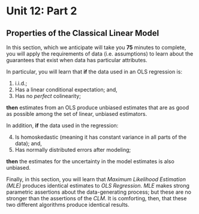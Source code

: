 # Unit 12: Part 2
## Properties of the Classical Linear Model 

In this section, which we anticipate will take you **75** minutes to complete, you will apply the requirements of data (i.e. assumptions) to learn about the guarantees that exist when data has particular attributes. 

In particular, you will learn that **if** the data used in an OLS regression is: 

1. i.i.d.; 
2. Has a linear conditional expectation; and, 
3. Has no *perfect* colinearity; 

**then** estimates from an OLS produce unbiased estimates that are as good as possible among the set of linear, unbiased estimators. 

In addition, **if** the data used in the regression: 

4. Is homoskedastic (meaning it has constant variance in all parts of the data); and, 
5. Has normally distributed errors after modeling; 

**then** the estimates for the uncertainty in the model estimates is also unbiased. 

Finally, in this section, you will learn that *Maximum Likelihood Estimation (MLE)* produces identical estimates to *OLS Regression*. *MLE* makes strong parametric assertions about the data-generating process; but these are no stronger than the assertions of the *CLM*. It is comforting, then, that these two different algorithms produce identical results.  